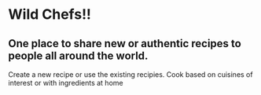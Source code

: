 # Wild Chefs!!

## One place to share new or authentic recipes to people all around the world.

Create a new recipe or use the existing recipies. Cook based on cuisines of interest or with ingredients at home
